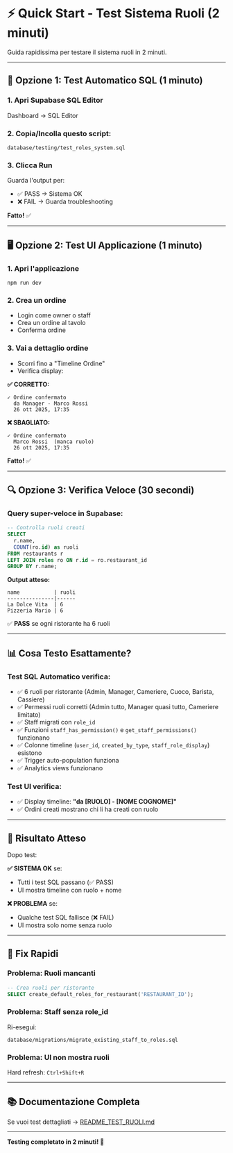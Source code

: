 # ⚡ Quick Start - Test Sistema Ruoli (2 minuti)

Guida rapidissima per testare il sistema ruoli in 2 minuti.

---

## 🚀 Opzione 1: Test Automatico SQL (1 minuto)

### 1. Apri Supabase SQL Editor
Dashboard → SQL Editor

### 2. Copia/Incolla questo script:
```
database/testing/test_roles_system.sql
```

### 3. Clicca Run
Guarda l'output per:
- ✅ PASS → Sistema OK
- ❌ FAIL → Guarda troubleshooting

**Fatto!** ✅

---

## 🖥️ Opzione 2: Test UI Applicazione (1 minuto)

### 1. Apri l'applicazione
```
npm run dev
```

### 2. Crea un ordine
- Login come owner o staff
- Crea un ordine al tavolo
- Conferma ordine

### 3. Vai a dettaglio ordine
- Scorri fino a "Timeline Ordine"
- Verifica display:

**✅ CORRETTO:**
```
✓ Ordine confermato
  da Manager - Marco Rossi
  26 ott 2025, 17:35
```

**❌ SBAGLIATO:**
```
✓ Ordine confermato
  Marco Rossi  (manca ruolo)
  26 ott 2025, 17:35
```

**Fatto!** ✅

---

## 🔍 Opzione 3: Verifica Veloce (30 secondi)

### Query super-veloce in Supabase:

```sql
-- Controlla ruoli creati
SELECT
  r.name,
  COUNT(ro.id) as ruoli
FROM restaurants r
LEFT JOIN roles ro ON r.id = ro.restaurant_id
GROUP BY r.name;
```

**Output atteso:**
```
name           | ruoli
---------------|------
La Dolce Vita  | 6
Pizzeria Mario | 6
```

✅ **PASS** se ogni ristorante ha 6 ruoli

---

## 📊 Cosa Testo Esattamente?

### Test SQL Automatico verifica:
- ✅ 6 ruoli per ristorante (Admin, Manager, Cameriere, Cuoco, Barista, Cassiere)
- ✅ Permessi ruoli corretti (Admin tutto, Manager quasi tutto, Cameriere limitato)
- ✅ Staff migrati con `role_id`
- ✅ Funzioni `staff_has_permission()` e `get_staff_permissions()` funzionano
- ✅ Colonne timeline (`user_id`, `created_by_type`, `staff_role_display`) esistono
- ✅ Trigger auto-population funziona
- ✅ Analytics views funzionano

### Test UI verifica:
- ✅ Display timeline: **"da [RUOLO] - [NOME COGNOME]"**
- ✅ Ordini creati mostrano chi li ha creati con ruolo

---

## 🎯 Risultato Atteso

Dopo test:

**✅ SISTEMA OK** se:
- Tutti i test SQL passano (✅ PASS)
- UI mostra timeline con ruolo + nome

**❌ PROBLEMA** se:
- Qualche test SQL fallisce (❌ FAIL)
- UI mostra solo nome senza ruolo

---

## 🐛 Fix Rapidi

### Problema: Ruoli mancanti
```sql
-- Crea ruoli per ristorante
SELECT create_default_roles_for_restaurant('RESTAURANT_ID');
```

### Problema: Staff senza role_id
Ri-esegui:
```
database/migrations/migrate_existing_staff_to_roles.sql
```

### Problema: UI non mostra ruoli
Hard refresh: `Ctrl+Shift+R`

---

## 📚 Documentazione Completa

Se vuoi test dettagliati → [README_TEST_RUOLI.md](./README_TEST_RUOLI.md)

---

**Testing completato in 2 minuti! 🚀**
